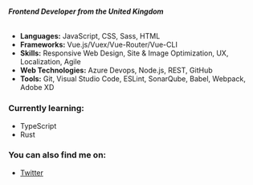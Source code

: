 ###### ***Frontend Developer from the United Kingdom***
* **Languages:** JavaScript, CSS, Sass, HTML
* **Frameworks:** Vue.js/Vuex/Vue-Router/Vue-CLI
* **Skills:** Responsive Web Design, Site & Image Optimization, UX, Localization, Agile
* **Web Technologies:** Azure Devops, Node.js, REST, GitHub
* **Tools:** Git, Visual Studio Code, ESLint, SonarQube, Babel, Webpack, Adobe XD

### Currently learning:
* TypeScript
* Rust

### You can also find me on:
* [Twitter](https://twitter.com/@justjasdosanjh)
